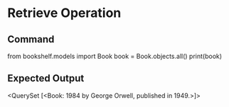 # Retrieve Operation
## Command
from bookshelf.models import Book
book = Book.objects.all()
print(book)

## Expected Output
<QuerySet [<Book: 1984 by George Orwell, published in 1949.>]>

